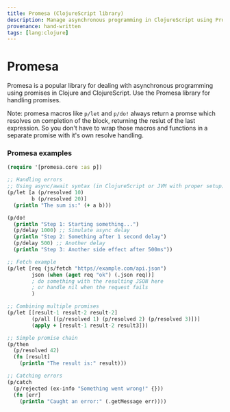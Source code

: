 ```yaml
---
title: Promesa (ClojureScript library)
description: Manage asynchronous programming in ClojureScript using Promesa for effective promise handling
provenance: hand-written
tags: [lang:clojure]
---
```

# Promesa

Promesa is a popular library for dealing with asynchronous programming using promises in Clojure and ClojureScript.
Use the Promesa library for handling promises.

Note: promesa macros like `p/let` and `p/do!` always return a promse which resolves on completion of the block, returning the reslut of the last expression.
So you don't have to wrap those macros and functions in a separate promise with it's own resolve handling.

### Promesa examples

```clojure
(require '[promesa.core :as p])

;; Handling errors
;; Using async/await syntax (in ClojureScript or JVM with proper setup)
(p/let [a (p/resolved 10)
        b (p/resolved 20)]
  (println "The sum is:" (+ a b)))

(p/do!
  (println "Step 1: Starting something...")
  (p/delay 1000) ;; Simulate async delay
  (println "Step 2: Something after 1 second delay")
  (p/delay 500) ;; Another delay
  (println "Step 3: Another side effect after 500ms"))

;; Fetch example
(p/let [req (js/fetch "https//example.com/api.json")
        json (when (aget req "ok") (.json req))]
        ; do something with the resulting JSON here
        ; or handle nil when the request fails
        )

;; Combining multiple promises
(p/let [[result-1 result-2 result-2]
        (p/all [(p/resolved 1) (p/resolved 2) (p/resolved 3)])]
		(apply + [result-1 result-2 result3]))

;; Simple promise chain
(p/then
  (p/resolved 42)
  (fn [result]
    (println "The result is:" result)))

;; Catching errors
(p/catch
  (p/rejected (ex-info "Something went wrong!" {}))
  (fn [err]
    (println "Caught an error:" (.getMessage err))))
```

